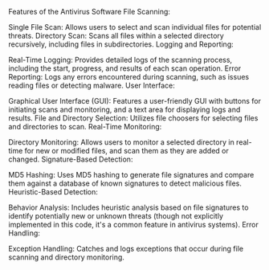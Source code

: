 Features of the Antivirus Software
File Scanning:

Single File Scan: Allows users to select and scan individual files for potential threats.
Directory Scan: Scans all files within a selected directory recursively, including files in subdirectories.
Logging and Reporting:

Real-Time Logging: Provides detailed logs of the scanning process, including the start, progress, and results of each scan operation.
Error Reporting: Logs any errors encountered during scanning, such as issues reading files or detecting malware.
User Interface:

Graphical User Interface (GUI): Features a user-friendly GUI with buttons for initiating scans and monitoring, and a text area for displaying logs and results.
File and Directory Selection: Utilizes file choosers for selecting files and directories to scan.
Real-Time Monitoring:

Directory Monitoring: Allows users to monitor a selected directory in real-time for new or modified files, and scan them as they are added or changed.
Signature-Based Detection:

MD5 Hashing: Uses MD5 hashing to generate file signatures and compare them against a database of known signatures to detect malicious files.
Heuristic-Based Detection:

Behavior Analysis: Includes heuristic analysis based on file signatures to identify potentially new or unknown threats (though not explicitly implemented in this code, it's a common feature in antivirus systems).
Error Handling:

Exception Handling: Catches and logs exceptions that occur during file scanning and directory monitoring.
